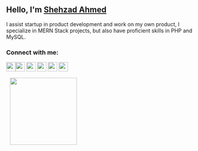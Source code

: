 ## Hello, I'm [Shehzad Ahmed][website]
I assist startup in product development and work on my own product, I specialize in MERN Stack projects, but also have proficient skills in PHP and MySQL.


### Connect with me:
<a target="_blank" href="https://shehzadahmed.tech/resume.pdf"><img src="https://img.shields.io/badge/Download%20My%20Resume-78b3df?style=for-the-badge" height=25></a><a href="https://www.twitter.com/shaxaddd"><img src="https://img.shields.io/badge/twitter-%231DA1F2.svg?&style=for-the-badge&logo=twitter&logoColor=white" height=25></a> <a href="https://www.linkedin.com/in/shaxadhere"><img src="https://img.shields.io/badge/linkedin-%230077B5.svg?&style=for-the-badge&logo=linkedin&logoColor=white" height=25></a> <a href="https://www.instagram.com/shaxadd/"><img src="https://img.shields.io/badge/instagram-%23E4405F.svg?&style=for-the-badge&logo=instagram&logoColor=white" height=25></a> <a href="https://youtube.com/@shaxadd"><img src="https://img.shields.io/badge/youtube-%2312100E.svg?&style=for-the-badge&logo=youtube&logoColor=white" height=25></a> <a href="https://shaxadd.medium.com/"><img src="https://img.shields.io/badge/medium-%2312100E.svg?&style=for-the-badge&logo=medium&logoColor=white" height=25></a>

<a href="https://github.com/Shaxadhere">
  <img height="180em" style="max-width:45%;margin: 0 0 7px 10px;" src="https://github-readme-stats.vercel.app/api/top-langs/?username=Shaxadhere&theme=buefy&layout=compact&hide=html,css,hack,ags%20script" />
</a>

[website]: https://shehzadahmed.tech
[twitter]: https://twitter.com/shaxaddd
[instagram]: https://instagram.com/shaxadd
[gist]: https://gist.github.com/shaxadhere
